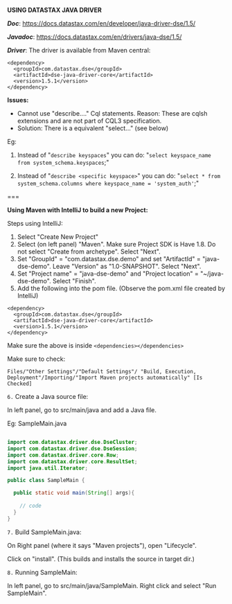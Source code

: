 **USING DATASTAX JAVA DRIVER**

**_Doc_**: https://docs.datastax.com/en/developer/java-driver-dse/1.5/

_**Javadoc**_: https://docs.datastax.com/en/drivers/java-dse/1.5/

**_Driver_**: The driver is available from Maven central:

```
<dependency>
  <groupId>com.datastax.dse</groupId>
  <artifactId>dse-java-driver-core</artifactId>
  <version>1.5.1</version>
</dependency>
```


**Issues:**

- Cannot use "describe...." Cql statements. Reason: These are cqlsh extensions and are not part of CQL3 specification.
- Solution: There is a equivalent "select..." (see below)

Eg:

1. Instead of "`describe keyspaces`" you can do:
"`select keyspace_name from system_schema.keyspaces`;"

2. Instead of "`describe <specific keyspace>`" you can do:
"`select * from system_schema.columns where keyspace_name = 'system_auth'`;"

===

**Using Maven with IntelliJ to build a new Project:**

Steps using IntelliJ:

1. Select "Create New Project"
2. Select (on left panel) "Maven". Make sure Project SDK is Have 1.8. Do not select "Create from archetype". Select "Next".
3. Set "GroupId" = "com.datastax.dse.demo" and set "ArtifactId" = "java-dse-demo". Leave "Version" as "1.0-SNAPSHOT". Select "Next".
4. Set "Project name" = "java-dse-demo" and "Project location" = "~/java-dse-demo". Select "Finish".
5. Add the following into the pom file. (Observe the pom.xml file created by IntelliJ)

``` 
<dependency>
  <groupId>com.datastax.dse</groupId>
  <artifactId>dse-java-driver-core</artifactId>
  <version>1.5.1</version>
</dependency>
```

Make sure the above is inside `<dependencies></dependencies>`

Make sure to check:

`Files/"Other Settings"/"Default Settings"/
"Build, Execution, Deployment"/Importing/"Import Maven projects automatically" [Is Checked]`

`6.` Create a Java source file:

In left panel, go to src/main/java and add a Java file.

Eg: SampleMain.java

```java

import com.datastax.driver.dse.DseCluster;
import com.datastax.driver.dse.DseSession;
import com.datastax.driver.core.Row;
import com.datastax.driver.core.ResultSet;
import java.util.Iterator;

public class SampleMain {

  public static void main(String[] args){
    
    // code
  }
}
```

`7.` Build SampleMain.java:

On Right panel (where it says "Maven projects"), open "Lifecycle".

Click on "install". (This builds and installs the source in target dir.)

`8.` Running SampleMain:

In left panel, go to src/main/java/SampleMain.
Right click and select "Run SampleMain".


